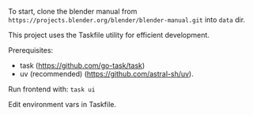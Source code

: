 To start, clone the blender manual from `https://projects.blender.org/blender/blender-manual.git` into `data` dir.

This project uses the Taskfile utility for efficient development.

Prerequisites:
- task (https://github.com/go-task/task)
- uv (recommended) (https://github.com/astral-sh/uv).

Run frontend with: `task ui`

Edit environment vars in Taskfile.